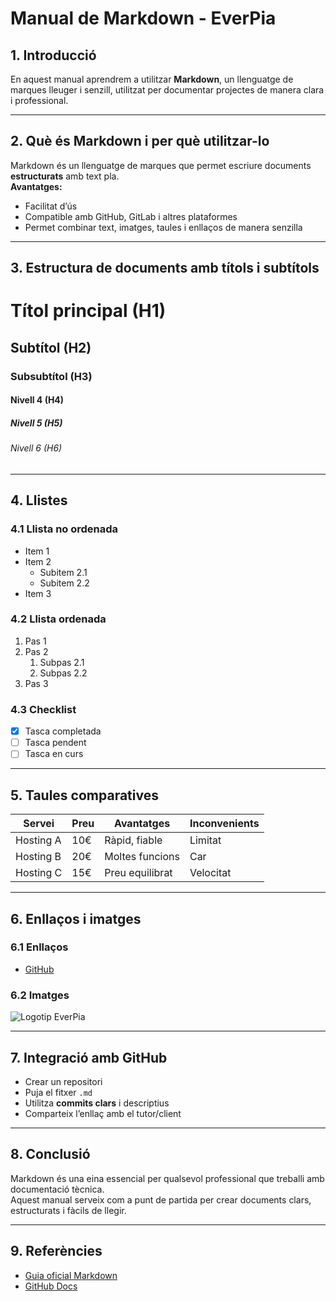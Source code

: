 # Manual de Markdown - EverPia

## 1. Introducció
En aquest manual aprendrem a utilitzar **Markdown**, un llenguatge de marques lleuger i senzill, utilitzat per documentar projectes de manera clara i professional.

---

## 2. Què és Markdown i per què utilitzar-lo
Markdown és un llenguatge de marques que permet escriure documents **estructurats** amb text pla.  
**Avantatges:**
- Facilitat d’ús
- Compatible amb GitHub, GitLab i altres plataformes
- Permet combinar text, imatges, taules i enllaços de manera senzilla

---

## 3. Estructura de documents amb títols i subtítols

# Títol principal (H1)
## Subtítol (H2)
### Subsubtítol (H3)
#### Nivell 4 (H4)
##### Nivell 5 (H5)
###### Nivell 6 (H6)

---

## 4. Llistes

### 4.1 Llista no ordenada
- Item 1
- Item 2
  - Subitem 2.1
  - Subitem 2.2
- Item 3

### 4.2 Llista ordenada
1. Pas 1
2. Pas 2
   1. Subpas 2.1
   2. Subpas 2.2
3. Pas 3

### 4.3 Checklist
- [x] Tasca completada
- [ ] Tasca pendent
- [ ] Tasca en curs

---

## 5. Taules comparatives

| Servei        | Preu | Avantatges       | Inconvenients |
|---------------|------|-----------------|---------------|
| Hosting A     | 10€  | Ràpid, fiable   | Limitat       |
| Hosting B     | 20€  | Moltes funcions | Car           |
| Hosting C     | 15€  | Preu equilibrat | Velocitat     |

---

## 6. Enllaços i imatges

### 6.1 Enllaços
- [GitHub](https://github.com)

### 6.2 Imatges
![Logotip EverPia](https://via.placeholder.com/150)

---

## 7. Integració amb GitHub
- Crear un repositori
- Puja el fitxer `.md`
- Utilitza **commits clars** i descriptius
- Comparteix l’enllaç amb el tutor/client

---

## 8. Conclusió
Markdown és una eina essencial per qualsevol professional que treballi amb documentació tècnica.  
Aquest manual serveix com a punt de partida per crear documents clars, estructurats i fàcils de llegir.

---

## 9. Referències
- [Guia oficial Markdown](https://www.markdownguide.org)
- [GitHub Docs](https://docs.github.com)

